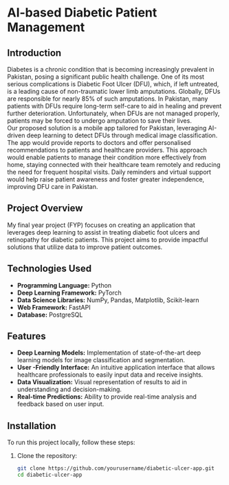 # AI-based Diabetic Patient Management
## Introduction
Diabetes is a chronic condition that is becoming increasingly prevalent in Pakistan, posing a significant public health challenge. One of its most serious complications is Diabetic Foot Ulcer (DFU), which, if left untreated, is a leading cause of non-traumatic lower limb amputations. Globally, DFUs are responsible for nearly 85% of such amputations. In Pakistan, many patients with DFUs require long-term self-care to aid in healing and prevent further deterioration. Unfortunately, when DFUs are not managed properly, patients may be forced to undergo amputation to save their lives.<br>Our proposed solution is a mobile app tailored for Pakistan, leveraging AI-driven deep learning to detect DFUs through medical image classification. The app would provide reports to doctors and offer personalised recommendations to patients and healthcare providers. This approach would enable patients to manage their condition more effectively from home, staying connected with their healthcare team remotely and reducing the need for frequent hospital visits. Daily reminders and virtual support would help raise patient awareness and foster greater independence, improving DFU care in Pakistan.

## Project Overview

My final year project (FYP) focuses on creating an application that leverages deep learning to assist in treating diabetic foot ulcers and retinopathy for diabetic patients. This project aims to provide impactful solutions that utilize data to improve patient outcomes.

## Technologies Used

- **Programming Language:** Python
- **Deep Learning Framework:** PyTorch
- **Data Science Libraries:** NumPy, Pandas, Matplotlib, Scikit-learn
- **Web Framework:** FastAPI
- **Database:** PostgreSQL 

## Features

- **Deep Learning Models:** Implementation of state-of-the-art deep learning models for image classification and segmentation.
- **User -Friendly Interface:** An intuitive application interface that allows healthcare professionals to easily input data and receive insights.
- **Data Visualization:** Visual representation of results to aid in understanding and decision-making.
- **Real-time Predictions:** Ability to provide real-time analysis and feedback based on user input.

## Installation

To run this project locally, follow these steps:

1. Clone the repository:
   ```bash
   git clone https://github.com/yourusername/diabetic-ulcer-app.git
   cd diabetic-ulcer-app
